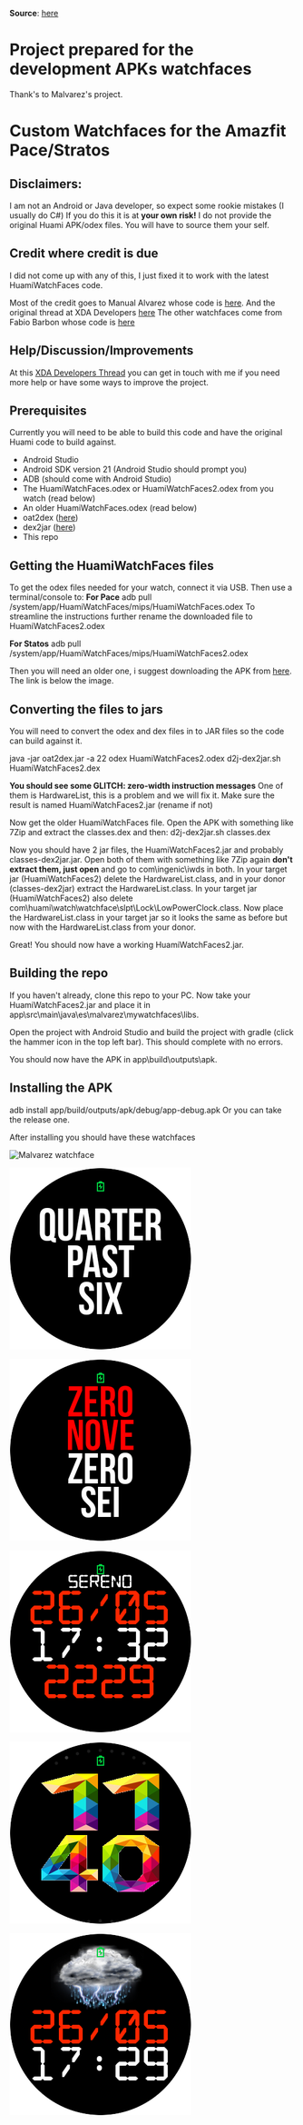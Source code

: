 **Source**: [here](https://github.com/RavenLiquid/amazfit-watchface)


# Project prepared for the development APKs watchfaces

Thank's to Malvarez's project.

# Custom Watchfaces for the Amazfit Pace/Stratos

## Disclaimers:
I am not an Android or Java developer, so expect some rookie mistakes (I usually do C#)
If you do this it is at **your own risk!**
I do not provide the original Huami APK/odex files. You will have to source them your self.

## Credit where credit is due
I did not come up with any of this, I just fixed it to work with the latest HuamiWatchFaces code.

Most of the credit goes to Manual Alvarez whose code is [here](https://github.com/manuel-alvarez-alvarez/malvarez-watchface).
And the original thread at XDA Developers [here](https://forum.xda-developers.com/smartwatch/amazfit/watchface-amazfit-watch-t3596912)
The other watchfaces come from Fabio Barbon whose code is [here](https://github.com/drbourbon/drbourbon-watchfaces)

## Help/Discussion/Improvements ##
At this [XDA Developers Thread](https://forum.xda-developers.com/smartwatch/amazfit/project-huamiwatchfaces-based-custom-t3760814) you can get in touch with me if you need more help or have some ways to improve the project.

## Prerequisites
Currently you will need to be able to build this code and have the original Huami code to build against.
- Android Studio
- Android SDK version 21 (Android Studio should prompt you)
- ADB (should come with Android Studio)
- The HuamiWatchFaces.odex or HuamiWatchFaces2.odex from you watch (read below)
- An older HuamiWatchFaces.odex (read below)
- oat2dex ([here](https://github.com/testwhat/SmaliEx))
- dex2jar ([here](https://github.com/pxb1988/dex2jar))
- This repo

## Getting the HuamiWatchFaces files
To get the odex files needed for your watch, connect it via USB.
Then use a terminal/console to:
**For Pace**
adb pull /system/app/HuamiWatchFaces/mips/HuamiWatchFaces.odex
To streamline the instructions further rename the downloaded file to HuamiWatchFaces2.odex

**For Statos**
adb pull /system/app/HuamiWatchFaces/mips/HuamiWatchFaces2.odex

Then you will need an older one, i suggest downloading the APK from [here](http://amazfitcentral.com/2017/08/19/amazfit-amazing-watch-faces/). The link is below the image.

## Converting the files to jars
You will need to convert the odex and dex files in to JAR files so the code can build against it.

java -jar oat2dex.jar -a 22 odex HuamiWatchFaces2.odex
d2j-dex2jar.sh HuamiWatchFaces2.dex

**You should see some GLITCH: zero-width instruction messages**
One of them is HardwareList, this is a problem and we will fix it.
Make sure the result is named HuamiWatchFaces2.jar (rename if not)

Now get the older HuamiWatchFaces file. Open the APK with something like 7Zip and extract the classes.dex and then:
d2j-dex2jar.sh classes.dex

Now you should have 2 jar files, the  HuamiWatchFaces2.jar and probably classes-dex2jar.jar.
Open both of them with something like 7Zip again **don't extract them, just open** and go to com\ingenic\iwds in both.
In your target jar (HuamiWatchFaces2) delete the HardwareList.class, and in your donor (classes-dex2jar) extract the HardwareList.class. 
In your target jar (HuamiWatchFaces2) also delete com\huami\watch\watchface\slpt\Lock\LowPowerClock.class.
Now place the HardwareList.class in your target jar so it looks the same as before but now with the HardwareList.class from your donor.

Great! You should now have a working HuamiWatchFaces2.jar.

## Building the repo ##
If you haven't already, clone this repo to your PC.
Now take your HuamiWatchFaces2.jar and place it in app\src\main\java\es\malvarez\mywatchfaces\libs.

Open the project with Android Studio and build the project with gradle (click the hammer icon in the top left bar).
This should complete with no errors.

You should now have the APK in app\build\outputs\apk.

## Installing the APK ##
adb install app/build/outputs/apk/debug/app-debug.apk 
Or you can take the release one.

After installing you should have these watchfaces

![Malvarez watchface](https://github.com/RavenLiquid/amazfit-watchfaces/raw/master/app/src/main/res/drawable-nodpi/preview_malvarez.png)

![Fuzzy Text](https://github.com/RavenLiquid/amazfit-watchfaces/raw/master/app/src/main/res/drawable-nodpi/preview_fuzzytext.png "")

![Text Time](https://github.com/RavenLiquid/amazfit-watchfaces/raw/master/app/src/main/res/drawable-nodpi/preview_texttime.png?raw=true "")

![Three Lines](https://github.com/RavenLiquid/amazfit-watchfaces/raw/master/app/src/main/res/drawable-nodpi/preview_threelines.png?raw=true "")

![Fancy Digits](https://github.com/RavenLiquid/amazfit-watchfaces/raw/master/app/src/main/res/drawable-nodpi/preview_hugetext.png?raw=true "")

![Big Weather](https://github.com/RavenLiquid/amazfit-watchfaces/raw/master/app/src/main/res/drawable-nodpi/preview_hugeweather.png?raw=true "")
